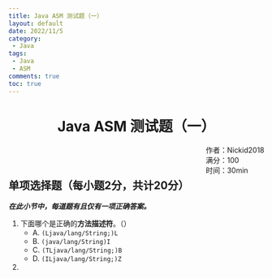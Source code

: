 ```yaml
---
title: Java ASM 测试题（一）
layout: default
date: 2022/11/5
category:
 - Java
tags:
 - Java
 - ASM
comments: true
toc: true
---
```

<h1 style="text-align: center">Java ASM 测试题（一）</h1>
<span style="float: right">作者：Nickid2018<br>满分：100<br>时间：30min</span>
<br>
<br>

## 单项选择题（每小题2分，共计20分）

***在此小节中，每道题有且仅有一项正确答案。***

1. 下面哪个是正确的**方法描述符**。（）
   * A. `(Ljava/lang/String;)L`
   * B. `(java/lang/String)I`
   * C. `(TLjava/lang/String;)B`
   * D. `(ILjava/lang/String;)Z`
2. 